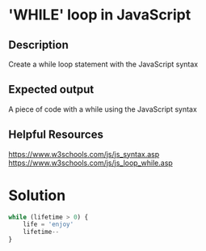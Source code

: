 # 'WHILE' loop in JavaScript

## Description
  Create a while loop statement with the JavaScript syntax

## Expected output

A piece of code with a while using the JavaScript syntax

## Helpful Resources

https://www.w3schools.com/js/js_syntax.asp \
https://www.w3schools.com/js/js_loop_while.asp

# Solution
```js
while (lifetime > 0) {
    life = 'enjoy'
    lifetime--
}
```